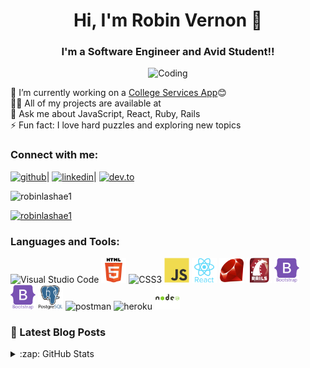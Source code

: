 <h1 align="center"> Hi, I'm Robin Vernon 👋 </h1>

<h3 align="center">I'm a Software Engineer and Avid Student!! </h3>
<p align="center">
<img  alt ="Coding" width="400" src="https://c.tenor.com/GfSX-u7VGM4AAAAC/coding.gif">
</p>
🌱 I’m currently working on a <a href="https://github.com/robinlashae1/campus-services-redo">College Services App</a>😊<br/>
👨‍💻 All of my projects are available at <br/>
💬 Ask me about JavaScript, React, Ruby, Rails<br/>
⚡ Fun fact: I love hard puzzles and exploring new topics<br/>
<h3 align="left"> Connect with me:</h3>
<p align="left"> <a href="https://github.com/robinlashae1"><img alt="github" width="30px" src="https://cdn-icons-png.flaticon.com/512/25/25231.png"></a>|
<a href="https://www.linkedin.com/in/robin-vernon/"><img alt="linkedin" width="30px" src="https://cdn-icons-png.flaticon.com/512/174/174857.png"></a>|
<a href="https://dev.to/robinlashae1"><img alt="dev.to" width="30px" src="https://briancaffey.github.io/icons/dev.png"></a></p>

<p align="left"> <img src="https://komarev.com/ghpvc/?username=robinlashae1&label=Profile%20views&color=0e75b6&style=flat" alt="robinlashae1" /> </p>

<p align="left"> <a href="https://github.com/ryo-ma/github-profile-trophy"><img src="https://github-profile-trophy.vercel.app/?username=robinlashae1" alt="robinlashae1" /></a> </p>
<h3 align="left"> Languages and Tools:</h3>
<p align="left"><img alt="Visual Studio Code" width="40" height="40" src="https://cdn.icon-icons.com/icons2/2107/PNG/512/file_type_vscode_icon_130084.png">
<img alt="HTML5" width="40" height="40" src="https://raw.githubusercontent.com/devicons/devicon/master/icons/html5/html5-original-wordmark.svg">
<img alt="CSS3" width="40" height="40" src="https://cdn4.iconfinder.com/data/icons/social-media-logos-6/512/121-css3-512.png">
<img alt="JavaScript" width="40" height="40" src="https://raw.githubusercontent.com/devicons/devicon/master/icons/javascript/javascript-original.svg">
<img alt="React" width="40" height="40" src="https://raw.githubusercontent.com/devicons/devicon/master/icons/react/react-original-wordmark.svg">
<img alt="Ruby" width="40" height="40" src="https://raw.githubusercontent.com/devicons/devicon/master/icons/ruby/ruby-original.svg">
<img alt="Rails" width="40" height="40" src="https://raw.githubusercontent.com/devicons/devicon/master/icons/rails/rails-original-wordmark.svg">
<img alt="Bootstraps" width="40" height="40" src="https://raw.githubusercontent.com/devicons/devicon/master/icons/bootstrap/bootstrap-plain-wordmark.svg">
<img alt="Git" width="40" height="40" src="https://raw.githubusercontent.com/devicons/devicon/master/icons/bootstrap/bootstrap-plain-wordmark.svg">
<img alt="postgreSQL" width="40" height="40" src="https://raw.githubusercontent.com/devicons/devicon/master/icons/postgresql/postgresql-original-wordmark.svg">
<img alt="postman" width="40" height="40" src="https://camo.githubusercontent.com/93b32389bf746009ca2370de7fe06c3b5146f4c99d99df65994f9ced0ba41685/68747470733a2f2f7777772e766563746f726c6f676f2e7a6f6e652f6c6f676f732f676574706f73746d616e2f676574706f73746d616e2d69636f6e2e737667">
<img alt="heroku" width="40" height="40" src="https://camo.githubusercontent.com/df12cb598044a3f38efc1f45e3580558c324cf8789b79487125044eeebcc4dee/68747470733a2f2f7777772e766563746f726c6f676f2e7a6f6e652f6c6f676f732f6865726f6b752f6865726f6b752d69636f6e2e737667">
<img alt="nodejs" width="40" height="40" src="https://raw.githubusercontent.com/devicons/devicon/master/icons/nodejs/nodejs-original-wordmark.svg"></p>
<h3 align="left">📕 Latest Blog Posts </h3>
<details>
  <summary>:zap: GitHub Stats</summary>

  <!-- <img align="left" alt="Robins's GitHub Stats" src="https://github-readme-stats.codestackr.vercel.app/api?username=rob&show_icons=true&hide_border=true" /> -->

<p><img align="left" src="https://github-readme-stats.vercel.app/api/top-langs?username=robinlashae1&show_icons=true&locale=en&layout=compact" alt="robinlashae1" /></p>
<p>&nbsp;<img align="center" src="https://github-readme-stats.vercel.app/api?username=robinlashae1&show_icons=true&locale=en" alt="robinlashae1" /></p>

